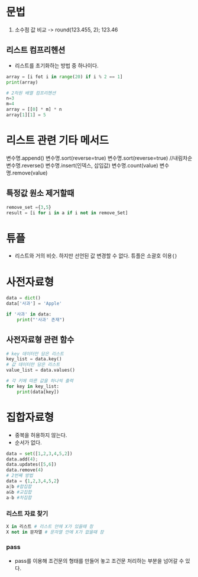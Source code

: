 # 문법

1. 소수점 값 비교 -> round(123.455, 2);
   123.46

## 리스트 컴프리헨션

- 리스트를 초기화하는 방법 중 하나이다.

```python
array = [i fot i in range(20) if i % 2 == 1]
print(array)

# 2차원 배열 컴프리헨션
n=3
m=4
array = [[0] * m] * n
array[1][1] = 5
```

# 리스트 관련 기타 메서드

변수명.append()
변수명.sort(reverse=true)
변수명.sort(reverse=true) //내림차순
변수명.reverse()
변수명.insert(인덱스, 삽입값)
변수명.count(value)
변수명.remove(value)

## 특정값 원소 제거할때

```python
remove_set ={3,5}
result = [i for i in a if i not in remove_Set]
```

# 튜플

- 리스트와 거의 비슷. 하지만 선언된 값 변경할 수 없다. 튜플은 소괄호 이용`{}`

# 사전자료형

```python
data = dict()
data['사과'] = 'Apple'

if '사과' in data:
	print("'사과' 존재")
```

## 사전자료형 관련 함수

```python
# key 데이터만 담은 리스트
key_list = data.key()
# 값 데이터만 담은 리스트
value_list = data.values()

# 각 키에 따른 값을 하나씩 출력
for key in key_list:
	print(data[key])
```

# 집합자료형

- 중복을 허용하지 않는다.
- 순서가 없다.

```python
data = set([1,2,3,4,5,2])
data.add(4);
data.updates([5,6])
data.remove(4)
# 2번째 방법
data = {1,2,3,4,5,2}
a|b #합집합
a&b #교집합
a-b #차집합
```

### 리스트 자료 찾기

```python
X in 리스트 # 리스트 안에 X가 있을때 참
X not in 문자열 # 문자열 안에 X가 없을때 참
```

### pass

- pass를 이용해 조건문의 형태를 만들어 놓고 조건문 처리하는 부분을 넘어갈 수 있다.
